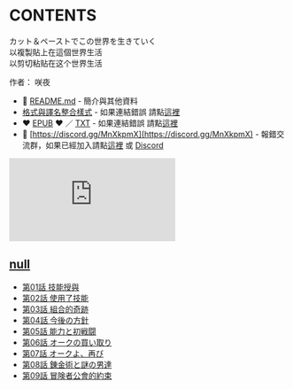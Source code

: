 # CONTENTS

カット＆ペーストでこの世界を生きていく  
以複製貼上在這個世界生活  
以剪切粘贴在这个世界生活  

作者： 咲夜  



- :closed_book: [README.md](README.md) - 簡介與其他資料
- [格式與譯名整合樣式](https://github.com/bluelovers/node-novel/blob/master/lib/locales/%E3%82%AB%E3%83%83%E3%83%88%EF%BC%86%E3%83%9A%E3%83%BC%E3%82%B9%E3%83%88%E3%81%A7%E3%81%93%E3%81%AE%E4%B8%96%E7%95%8C%E3%82%92%E7%94%9F%E3%81%8D%E3%81%A6%E3%81%84%E3%81%8F.ts) - 如果連結錯誤 請點[這裡](https://github.com/bluelovers/node-novel/blob/master/lib/locales/)
-  :heart: [EPUB](https://gitlab.com/demonovel/epub-txt/blob/master/syosetu/%E4%BB%A5%E8%A4%87%E8%A3%BD%E8%B2%BC%E4%B8%8A%E5%9C%A8%E9%80%99%E5%80%8B%E4%B8%96%E7%95%8C%E7%94%9F%E6%B4%BB.epub) :heart:  ／ [TXT](https://gitlab.com/demonovel/epub-txt/blob/master/syosetu/out/%E4%BB%A5%E8%A4%87%E8%A3%BD%E8%B2%BC%E4%B8%8A%E5%9C%A8%E9%80%99%E5%80%8B%E4%B8%96%E7%95%8C%E7%94%9F%E6%B4%BB.out.txt) - 如果連結錯誤 請點[這裡](https://gitlab.com/demonovel/epub-txt/blob/master/syosetu/)
- :mega: [https://discord.gg/MnXkpmX](https://discord.gg/MnXkpmX) - 報錯交流群，如果已經加入請點[這裡](https://discordapp.com/channels/467794087769014273/467794088285175809) 或 [Discord](https://discordapp.com/channels/@me)


![導航目錄](https://chart.apis.google.com/chart?cht=qr&chs=150x150&chl=https://gitlab.com/novel-group/txt-source/blob/master/syosetu/カット＆ペーストでこの世界を生きていく/導航目錄.md "導航目錄")




## [null](00000_null)

- [第01話 技能授與](00000_null/00010_%E7%AC%AC01%E8%A9%B1%20%E6%8A%80%E8%83%BD%E6%8E%88%E8%88%87.txt)
- [第02話 使用了技能](00000_null/00020_%E7%AC%AC02%E8%A9%B1%20%E4%BD%BF%E7%94%A8%E4%BA%86%E6%8A%80%E8%83%BD.txt)
- [第03話 組合的奇跡](00000_null/00030_%E7%AC%AC03%E8%A9%B1%20%E7%B5%84%E5%90%88%E7%9A%84%E5%A5%87%E8%B7%A1.txt)
- [第04話 今後の方針](00000_null/00040_%E7%AC%AC04%E8%A9%B1%20%E4%BB%8A%E5%BE%8C%E3%81%AE%E6%96%B9%E9%87%9D.txt)
- [第05話 能力と初戦闘](00000_null/00050_%E7%AC%AC05%E8%A9%B1%20%E8%83%BD%E5%8A%9B%E3%81%A8%E5%88%9D%E6%88%A6%E9%97%98.txt)
- [第06話 オークの買い取り](00000_null/00060_%E7%AC%AC06%E8%A9%B1%20%E3%82%AA%E3%83%BC%E3%82%AF%E3%81%AE%E8%B2%B7%E3%81%84%E5%8F%96%E3%82%8A.txt)
- [第07話 オークよ、再び](00000_null/00070_%E7%AC%AC07%E8%A9%B1%20%E3%82%AA%E3%83%BC%E3%82%AF%E3%82%88%E3%80%81%E5%86%8D%E3%81%B3.txt)
- [第08話 錬金術と謎の男達](00000_null/00080_%E7%AC%AC08%E8%A9%B1%20%E9%8C%AC%E9%87%91%E8%A1%93%E3%81%A8%E8%AC%8E%E3%81%AE%E7%94%B7%E9%81%94.txt)
- [第09話 冒険者公會的約束](00000_null/00090_%E7%AC%AC09%E8%A9%B1%20%E5%86%92%E9%99%BA%E8%80%85%E5%85%AC%E6%9C%83%E7%9A%84%E7%B4%84%E6%9D%9F.txt)

